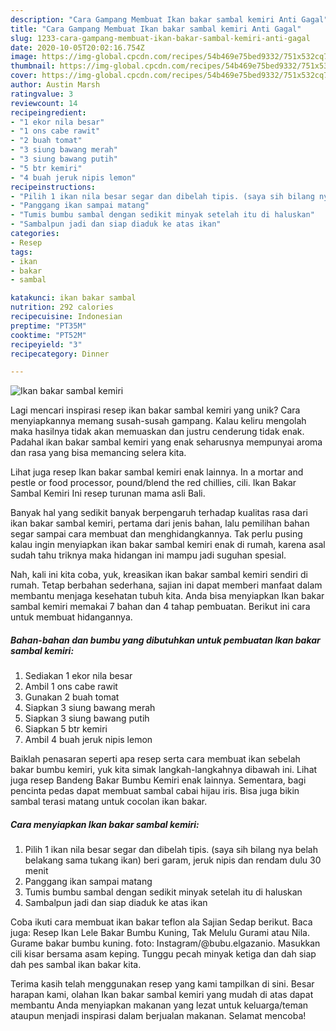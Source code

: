 ```yaml
---
description: "Cara Gampang Membuat Ikan bakar sambal kemiri Anti Gagal"
title: "Cara Gampang Membuat Ikan bakar sambal kemiri Anti Gagal"
slug: 1233-cara-gampang-membuat-ikan-bakar-sambal-kemiri-anti-gagal
date: 2020-10-05T20:02:16.754Z
image: https://img-global.cpcdn.com/recipes/54b469e75bed9332/751x532cq70/ikan-bakar-sambal-kemiri-foto-resep-utama.jpg
thumbnail: https://img-global.cpcdn.com/recipes/54b469e75bed9332/751x532cq70/ikan-bakar-sambal-kemiri-foto-resep-utama.jpg
cover: https://img-global.cpcdn.com/recipes/54b469e75bed9332/751x532cq70/ikan-bakar-sambal-kemiri-foto-resep-utama.jpg
author: Austin Marsh
ratingvalue: 3
reviewcount: 14
recipeingredient:
- "1 ekor nila besar"
- "1 ons cabe rawit"
- "2 buah tomat"
- "3 siung bawang merah"
- "3 siung bawang putih"
- "5 btr kemiri"
- "4 buah jeruk nipis lemon"
recipeinstructions:
- "Pilih 1 ikan nila besar segar dan dibelah tipis. (saya sih bilang nya belah belakang sama tukang ikan) beri garam, jeruk nipis dan rendam dulu 30 menit"
- "Panggang ikan sampai matang"
- "Tumis bumbu sambal dengan sedikit minyak setelah itu di haluskan"
- "Sambalpun jadi dan siap diaduk ke atas ikan"
categories:
- Resep
tags:
- ikan
- bakar
- sambal

katakunci: ikan bakar sambal 
nutrition: 292 calories
recipecuisine: Indonesian
preptime: "PT35M"
cooktime: "PT52M"
recipeyield: "3"
recipecategory: Dinner

---
```



![Ikan bakar sambal kemiri](https://img-global.cpcdn.com/recipes/54b469e75bed9332/751x532cq70/ikan-bakar-sambal-kemiri-foto-resep-utama.jpg)

Lagi mencari inspirasi resep ikan bakar sambal kemiri yang unik? Cara menyiapkannya memang susah-susah gampang. Kalau keliru mengolah maka hasilnya tidak akan memuaskan dan justru cenderung tidak enak. Padahal ikan bakar sambal kemiri yang enak seharusnya mempunyai aroma dan rasa yang bisa memancing selera kita.

Lihat juga resep Ikan bakar sambal kemiri enak lainnya. In a mortar and pestle or food processor, pound/blend the red chillies, cili. Ikan Bakar Sambal Kemiri Ini resep turunan mama asli Bali.

Banyak hal yang sedikit banyak berpengaruh terhadap kualitas rasa dari ikan bakar sambal kemiri, pertama dari jenis bahan, lalu pemilihan bahan segar sampai cara membuat dan menghidangkannya. Tak perlu pusing kalau ingin menyiapkan ikan bakar sambal kemiri enak di rumah, karena asal sudah tahu triknya maka hidangan ini mampu jadi suguhan spesial.


Nah, kali ini kita coba, yuk, kreasikan ikan bakar sambal kemiri sendiri di rumah. Tetap berbahan sederhana, sajian ini dapat memberi manfaat dalam membantu menjaga kesehatan tubuh kita. Anda bisa menyiapkan Ikan bakar sambal kemiri memakai 7 bahan dan 4 tahap pembuatan. Berikut ini cara untuk membuat hidangannya.

<!--inarticleads1-->

##### Bahan-bahan dan bumbu yang dibutuhkan untuk pembuatan Ikan bakar sambal kemiri:

1. Sediakan 1 ekor nila besar
1. Ambil 1 ons cabe rawit
1. Gunakan 2 buah tomat
1. Siapkan 3 siung bawang merah
1. Siapkan 3 siung bawang putih
1. Siapkan 5 btr kemiri
1. Ambil 4 buah jeruk nipis lemon


Baiklah penasaran seperti apa resep serta cara membuat ikan sebelah bakar bumbu kemiri, yuk kita simak langkah-langkahnya dibawah ini. Lihat juga resep Bandeng Bakar Bumbu Kemiri enak lainnya. Sementara, bagi pencinta pedas dapat membuat sambal cabai hijau iris. Bisa juga bikin sambal terasi matang untuk cocolan ikan bakar. 

<!--inarticleads2-->

##### Cara menyiapkan Ikan bakar sambal kemiri:

1. Pilih 1 ikan nila besar segar dan dibelah tipis. (saya sih bilang nya belah belakang sama tukang ikan) beri garam, jeruk nipis dan rendam dulu 30 menit
1. Panggang ikan sampai matang
1. Tumis bumbu sambal dengan sedikit minyak setelah itu di haluskan
1. Sambalpun jadi dan siap diaduk ke atas ikan


Coba ikuti cara membuat ikan bakar teflon ala Sajian Sedap berikut. Baca juga: Resep Ikan Lele Bakar Bumbu Kuning, Tak Melulu Gurami atau Nila. Gurame bakar bumbu kuning. foto: Instagram/@bubu.elgazanio. Masukkan cili kisar bersama asam keping. Tunggu pecah minyak ketiga dan dah siap dah pes sambal ikan bakar kita. 

Terima kasih telah menggunakan resep yang kami tampilkan di sini. Besar harapan kami, olahan Ikan bakar sambal kemiri yang mudah di atas dapat membantu Anda menyiapkan makanan yang lezat untuk keluarga/teman ataupun menjadi inspirasi dalam berjualan makanan. Selamat mencoba!
